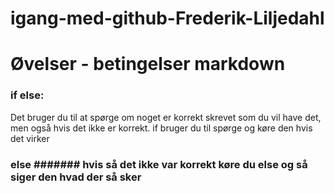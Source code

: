 # igang-med-github-Frederik-Liljedahl
# Øvelser - betingelser markdown
### if else:
Det bruger du til at spørge om noget er korrekt skrevet som du vil have det, men også hvis det ikke er korrekt.
if bruger du til spørge og køre den hvis det virker
### else ####### hvis så det ikke var korrekt køre du else og så siger den hvad der så sker
